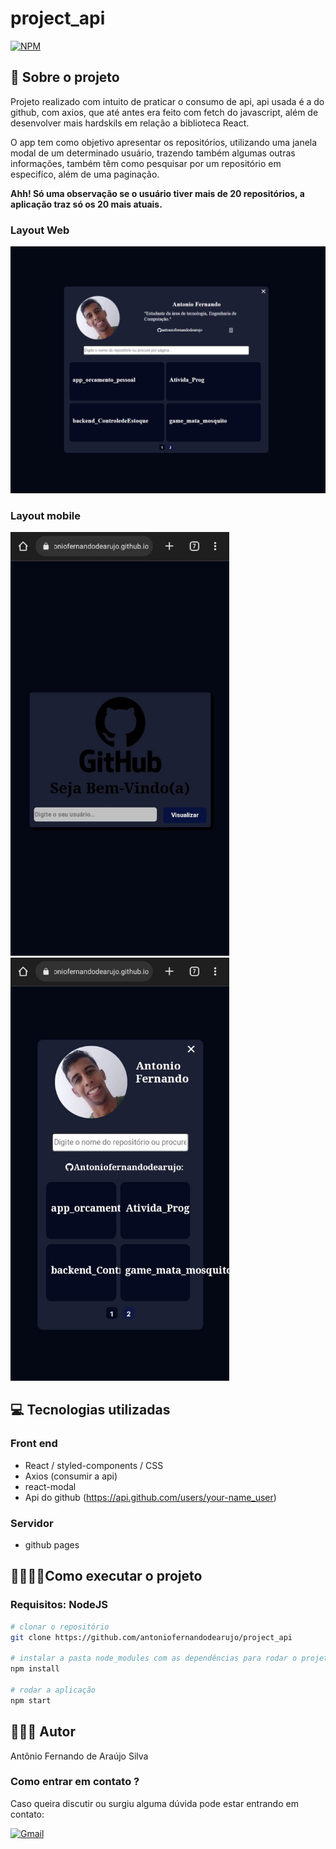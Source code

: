 # project_api
[![NPM](https://img.shields.io/npm/l/react)](https://github.com/antoniofernandodearujo/app_orcamento_pessoal/blob/main/LICENSE)

## 👀 Sobre o projeto
Projeto realizado com intuito de praticar o consumo de api, api usada é a do github, com axios, que até antes era feito com fetch do javascript, além de desenvolver mais hardskils em relação a biblioteca React.

O app tem como objetivo apresentar os repositórios, utilizando uma janela modal de um determinado usuário, trazendo também algumas outras informações, também têm como pesquisar por um repositório em especifíco, além de uma paginação.

**Ahh! Só uma observação se o usuário tiver mais de 20 repositórios, a aplicação traz só os 20 mais atuais.**

### Layout Web
![Imagem 1web](https://github.com/antoniofernandodearujo/project_api/blob/main/imgs/img1_web.png)
### Layout mobile
<div display=flex flex-direction=row>
  <img  src="https://github.com/antoniofernandodearujo/project_api/blob/main/imgs/img_mobile1.jpeg" width="350px"/>
  <img  src="https://github.com/antoniofernandodearujo/project_api/blob/main/imgs/img_mobile2.jpeg" width="350px"/>
</div>

## 💻 Tecnologias utilizadas
### Front end
- React / styled-components / CSS
- Axios (consumir a api)
- react-modal
- Api do github (https://api.github.com/users/your-name_user)

### Servidor
- github pages

## 👨‍💻👩‍💻Como executar o projeto
### Requisitos: NodeJS

```bash
# clonar o repositório
git clone https://github.com/antoniofernandodearujo/project_api

# instalar a pasta node_modules com as dependências para rodar o projeto
npm install

# rodar a aplicação
npm start
```

## 🧑🏾‍💻 Autor
Antônio Fernando de Araújo Silva
### Como entrar em contato ?
Caso queira discutir ou surgiu alguma dúvida pode estar entrando em contato:

[![Gmail](https://img.shields.io/badge/Gmail-darkred?style=for-the-badge&logo=gmail&logoColor=white)](mailto:afas@academico.ufpb.br)
